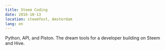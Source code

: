 ```yaml
---
title: Steem Coding
date: 2016-10-13
location: steemfest, Amsterdam
lang: en
---
```


Python, API, and Piston. The dream tools for a developer building on Steem and
Hive.
